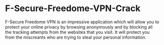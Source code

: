 # F-Secure-Freedome-VPN-Crack
F-Secure Freedome VPN is an impressive application which will allow you to protect your online privacy by browsing anonymously and by blocking all the tracking attempts from the websites that you visit. It will protect you from the miscreants who are trying to steal your personal information.
